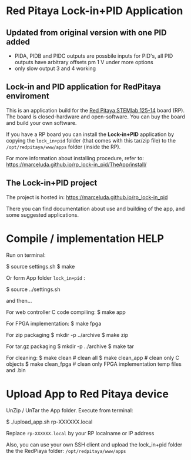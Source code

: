 # Red Pitaya Lock-in+PID Application

## Updated from original version with one PID added
- PIDA, PIDB and PIDC outputs are possbile inputs for PID's, all PID outputs have arbitrary offsets pm 1 V under more options
- only slow output 3 and 4 working

## Lock-in and PID application for RedPitaya enviroment

This is an application build for the [Red Pitaya STEMlab 125-14](https://www.redpitaya.com/) board (RP).
The board is closed-hardware and open-software. You can buy the board and build your own software.

If you have a RP board you can install the **Lock-in+PID** application
by copying the `lock_in+pid` folder (that comes with this tar/zip file) to the
`/opt/redpitaya/www/apps` folder (inside the RP).

For more information about installing procedure, refer to:
https://marceluda.github.io/rp_lock-in_pid/TheApp/install/


## The Lock-in+PID project
The project is hosted in: https://marceluda.github.io/rp_lock-in_pid

There you can find documentation about use and building of the app, and
some suggested applications.

# Compile / implementation HELP

Run on terminal:

$ source settings.sh
$ make

Or form App folder `lock_in+pid` :

$ source ../settings.sh

and then...

For web controller C code compiling:
$ make app

For FPGA implementation:
$ make fpga

For zip packaging
$ mkdir -p ../archive
$ make zip

For tar.gz packaging
$ mkdir -p ../archive
$ make tar

For cleaning:
$ make clean       # clean all
$ make clean_app   # clean only C objects
$ make clean_fpga  # clean only FPGA implementation temp files and .bin

# Upload App to Red Pitaya device

UnZip / UnTar the App folder. Execute from terminal:

$ ./upload_app.sh rp-XXXXXX.local

Replace `rp-XXXXXX.local` by your RP localname or IP address

Also, you can use your own SSH client and upload the lock_in+pid folder the the
RedPiaya folder: `/opt/redpitaya/www/apps`
